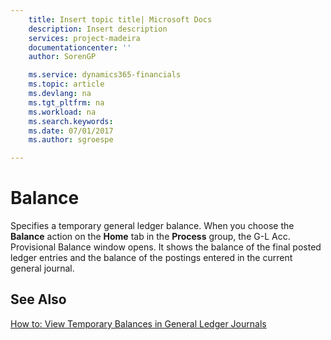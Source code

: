 ```yaml
---
    title: Insert topic title| Microsoft Docs
    description: Insert description
    services: project-madeira
    documentationcenter: ''
    author: SorenGP

    ms.service: dynamics365-financials
    ms.topic: article
    ms.devlang: na
    ms.tgt_pltfrm: na
    ms.workload: na
    ms.search.keywords:
    ms.date: 07/01/2017
    ms.author: sgroespe

---
```

# Balance
Specifies a temporary general ledger balance. When you choose the **Balance** action on the **Home** tab in the **Process** group, the G-L Acc. Provisional Balance window opens. It shows the balance of the final posted ledger entries and the balance of the postings entered in the current general journal.  
  
## See Also  
 [How to: View Temporary Balances in General Ledger Journals](../how-to-view-temporary-balances-in-general-ledger-journals.md)